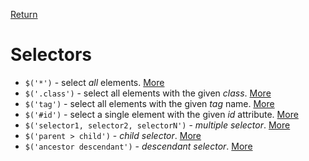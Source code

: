 <!-- markdownlint-disable MD041-->
[Return](../)

# Selectors

* `$('*')` - select _all_ elements. [More](?all/)
* `$('.class')` - select all elements with the given _class_. [More](?class/)
* `$('tag')` - select all elements with the given _tag_ name. [More](?tag/)
* `$('#id')` - select a single element with the given _id_ attribute. [More](?id/)
* `$('selector1, selector2, selectorN')` - _multiple selector_. [More](?multi/)
* `$('parent > child')` - _child selector_. [More](?child/)
* `$('ancestor descendant')` - _descendant selector_. [More](?desc/)
